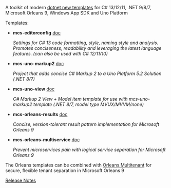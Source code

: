 ﻿A toolkit of modern [dotnet new templates](https://docs.microsoft.com/en-us/dotnet/core/tools/dotnet-new) for C# 13/12/11, .NET 9/8/7, Microsoft Orleans 9, Windows App SDK and Uno Platform

Templates:
- **mcs-editorconfig** [doc](https://github.com/VincentH-Net/Modern.CSharp.Templates/blob/main/Editorconfig.md)

  *Settings for C# 13 code formatting, style, naming style and analysis.
Promotes conciseness, readability and leveraging the latest language features.
(can also be used with C# 12/11/10)*

- **mcs-uno-markup2** [doc](https://github.com/VincentH-Net/CSharpForMarkup#readme)

  *Project that adds concise C# Markup 2 to a Uno Platform 5.2 Solution (.NET 8/7)*

- **mcs-uno-view** [doc](https://github.com/VincentH-Net/CSharpForMarkup#readme)

  *C# Markup 2 View + Model item template for use with mcs-uno-markup2 template (.NET 8/7, model type MVUX/MVVM/none)*

- **mcs-orleans-results** [doc](https://github.com/VincentH-Net/Orleans.Results#readme)

  *Concise, version-tolerant result pattern implementation for Microsoft Orleans 9*

- **mcs-orleans-multiservice** [doc](https://github.com/VincentH-Net/Orleans.Multiservice#readme)

  *Prevent microservices pain with logical service separation for Microsoft Orleans 9*

The Orleans templates can be combined with [Orleans.Multitenant](https://github.com/VincentH-Net/Orleans.Multitenant) for secure, flexible tenant separation in Microsoft Orleans 9

[Release Notes](https://github.com/VincentH-Net/Modern.CSharp.Templates/releases/tag/3-0-0)